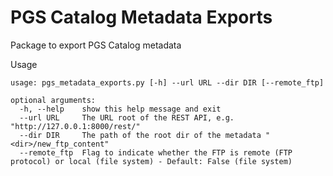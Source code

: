 # PGS Catalog Metadata Exports
Package to export PGS Catalog metadata

Usage
```
usage: pgs_metadata_exports.py [-h] --url URL --dir DIR [--remote_ftp]

optional arguments:
  -h, --help    show this help message and exit
  --url URL     The URL root of the REST API, e.g. "http://127.0.0.1:8000/rest/"
  --dir DIR     The path of the root dir of the metadata "<dir>/new_ftp_content"
  --remote_ftp  Flag to indicate whether the FTP is remote (FTP protocol) or local (file system) - Default: False (file system)
```